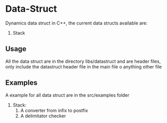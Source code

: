 # Data-Struct
Dynamics data struct in C++, the current data structs available are:

1. Stack

## Usage
All the data struct are in the directory libs/datastruct and are header files, only include the datastruct header file in the main file o anything other file

## Examples
A example for all data struct are in the src/examples folder

1. Stack: 
    1. A converter from infix to postfix
    2. A delimitator checker